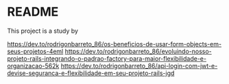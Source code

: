 # README

This project is a study by 

https://dev.to/rodrigonbarreto_86/os-beneficios-de-usar-form-objects-em-seus-projetos-4eml
https://dev.to/rodrigonbarreto_86/evoluindo-nosso-projeto-rails-integrando-o-padrao-factory-para-maior-flexibilidade-e-organizacao-562k
https://dev.to/rodrigonbarreto_86/api-login-com-jwt-e-devise-seguranca-e-flexibilidade-em-seu-projeto-rails-jgd
